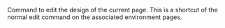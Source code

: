 Command to edit the design of the current page. This is a shortcut of the normal edit command on the associated environment pages.